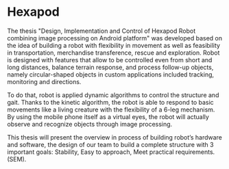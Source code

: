 # Hexapod
The thesis "Design, Implementation and Control of Hexapod Robot combining image processing on Android platform" was developed based on the idea of building a robot with flexibility in movement as well as feasibility in transportation, merchandise transference, rescue and exploration. Robot is designed with features that allow to be controlled even from short and long distances, balance terrain response, and process follow-up objects, namely circular-shaped objects in custom applications included tracking, monitoring and directions.

To do that, robot is applied dynamic algorithms to control the structure and gait. Thanks to the kinetic algorithm, the robot is able to respond to basic movements like a living creature with the flexibility of a 6-leg mechanism. By using the mobile phone itself as a virtual eyes, the robot will actually observe and recognize objects through image processing.

This thesis will present the overview in process of building robot’s hardware and software, the design of our team to build a complete structure with 3 important goals: Stability, Easy to approach, Meet practical requirements. (SEM).

